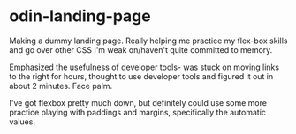 # odin-landing-page

Making a dummy landing page.  Really helping me practice my flex-box skills and go over other CSS I'm weak on/haven't quite committed to memory.

Emphasized the usefulness of developer tools- was stuck on moving links to the right for hours, thought to use developer tools and figured it out in about 2 minutes.  Face palm.

I've got flexbox pretty much down, but definitely could use some more practice playing with paddings and margins, specifically the automatic values.
